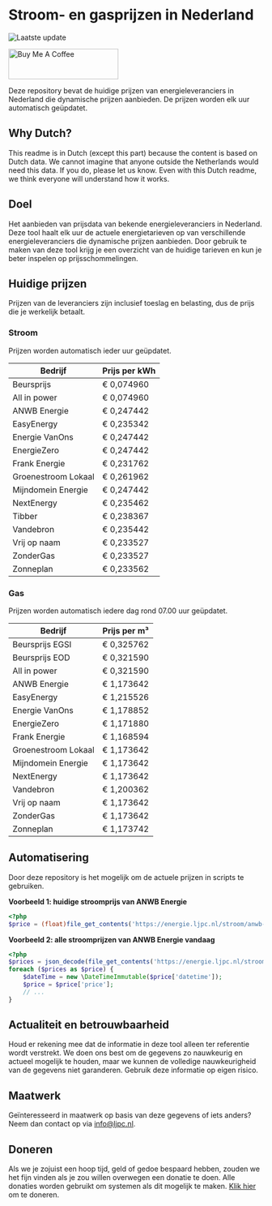 # Stroom- en gasprijzen in Nederland

![Laatste update](https://img.shields.io/badge/laatste%20update-2025--07--21%2013%3A00%20CET-brightgreen)

<a href="https://www.buymeacoffee.com/Lars-" target="_blank"><img src="https://cdn.buymeacoffee.com/buttons/v2/default-orange.png" alt="Buy Me A Coffee" height="60" style="height: 60px !important;width: 217px !important;" ></a>

Deze repository bevat de huidige prijzen van energieleveranciers in Nederland die dynamische prijzen aanbieden. De prijzen worden elk uur automatisch geüpdatet.

## Why Dutch?

This readme is in Dutch (except this part) because the content is based on Dutch data. We cannot imagine that anyone outside the Netherlands would need this data. If you do, please let us know. Even with this Dutch readme, we think
everyone will understand how it works.

## Doel

Het aanbieden van prijsdata van bekende energieleveranciers in Nederland. Deze tool haalt elk uur de actuele energietarieven op van verschillende energieleveranciers die dynamische prijzen aanbieden. Door gebruik te maken van deze tool
krijg je een overzicht van de huidige tarieven en kun je beter inspelen op prijsschommelingen.

## Huidige prijzen

Prijzen van de leveranciers zijn inclusief toeslag en belasting, dus de prijs die je werkelijk betaalt.

### Stroom

Prijzen worden automatisch ieder uur geüpdatet.

 Bedrijf | Prijs per kWh 
---------|---------------
Beursprijs | € 0,074960
All in power | € 0,074960
ANWB Energie | € 0,247442
EasyEnergy | € 0,235342
Energie VanOns | € 0,247442
EnergieZero | € 0,247442
Frank Energie | € 0,231762
Groenestroom Lokaal | € 0,261962
Mijndomein Energie | € 0,247442
NextEnergy | € 0,235462
Tibber | € 0,238367
Vandebron | € 0,235442
Vrij op naam | € 0,233527
ZonderGas | € 0,233527
Zonneplan | € 0,233562


### Gas

Prijzen worden automatisch iedere dag rond 07.00 uur geüpdatet.

 Bedrijf | Prijs per m³ 
---------|--------------
Beursprijs EGSI | € 0,325762
Beursprijs EOD | € 0,321590
All in power | € 0,321590
ANWB Energie | € 1,173642
EasyEnergy | € 1,215526
Energie VanOns | € 1,178852
EnergieZero | € 1,171880
Frank Energie | € 1,168594
Groenestroom Lokaal | € 1,173642
Mijndomein Energie | € 1,173642
NextEnergy | € 1,173642
Vandebron | € 1,200362
Vrij op naam | € 1,173642
ZonderGas | € 1,173642
Zonneplan | € 1,173742


## Automatisering

Door deze repository is het mogelijk om de actuele prijzen in scripts te gebruiken.

**Voorbeeld 1: huidige stroomprijs van ANWB Energie**

```php
<?php
$price = (float)file_get_contents('https://energie.ljpc.nl/stroom/anwb-energie-nu.txt');

```

**Voorbeeld 2: alle stroomprijzen van ANWB Energie vandaag**

```php
<?php
$prices = json_decode(file_get_contents('https://energie.ljpc.nl/stroom/all-in-power-vandaag.json'),true);
foreach ($prices as $price) {
    $dateTime = new \DateTimeImmutable($price['datetime']);
    $price = $price['price'];
    // ...
}
```

## Actualiteit en betrouwbaarheid

Houd er rekening mee dat de informatie in deze tool alleen ter referentie wordt verstrekt. We doen ons best om de gegevens zo nauwkeurig en actueel mogelijk te houden, maar we kunnen de volledige nauwkeurigheid van de gegevens niet
garanderen. Gebruik deze informatie op eigen risico.

## Maatwerk

Geïnteresseerd in maatwerk op basis van deze gegevens of iets anders? Neem dan contact op
via [info@ljpc.nl](mailto:info@ljpc.nl?subject=Energie%20prijzen).

## Doneren

Als we je zojuist een hoop tijd, geld of gedoe bespaard hebben, zouden we het fijn vinden als je zou willen overwegen een
donatie te doen. Alle donaties worden gebruikt om systemen als dit mogelijk te
maken. [Klik hier](https://www.buymeacoffee.com/Lars-) om te doneren.
